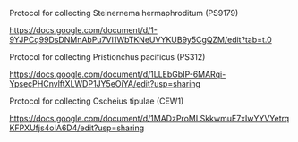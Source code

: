 Protocol for collecting Steinernema hermaphroditum (PS9179)

https://docs.google.com/document/d/1-9YJPCq99DsDNMnAbPu7VI1WbTKNeUVYKUB9y5CgQZM/edit?tab=t.0

Protocol for collecting Pristionchus pacificus (PS312)

https://docs.google.com/document/d/1LLEbGbIP-6MARqi-YpsecPHCnvlftXLWDP1JY5eOiYA/edit?usp=sharing

Protocol for collecting Oscheius tipulae (CEW1)

https://docs.google.com/document/d/1MADzProMLSkkwmuE7xIwYYVYetrqKFPXUfjs4oIA6D4/edit?usp=sharing
